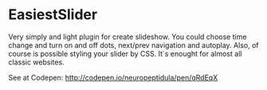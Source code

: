 # EasiestSlider
Very simply and light plugin for create slideshow. You could choose time change and turn on and off dots, next/prev navigation and autoplay. Also, of course is possible styling your slider by CSS. It`s enought for almost all classic websites.

See at Codepen: http://codepen.io/neuropeptidula/pen/qRdEqX


